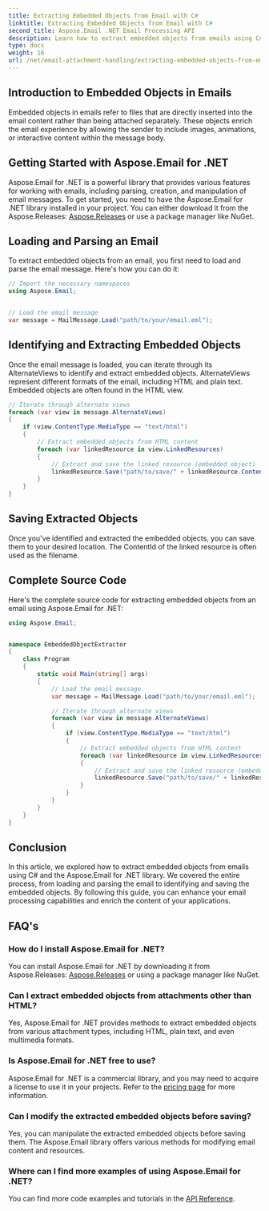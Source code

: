 ```yaml
---
title: Extracting Embedded Objects from Email with C#
linktitle: Extracting Embedded Objects from Email with C#
second_title: Aspose.Email .NET Email Processing API
description: Learn how to extract embedded objects from emails using C# and Aspose.Email for .NET. Step-by-step guide with code examples.
type: docs
weight: 16
url: /net/email-attachment-handling/extracting-embedded-objects-from-email-with-csharp/
---
```


## Introduction to Embedded Objects in Emails

Embedded objects in emails refer to files that are directly inserted into the email content rather than being attached separately. These objects enrich the email experience by allowing the sender to include images, animations, or interactive content within the message body.

## Getting Started with Aspose.Email for .NET

Aspose.Email for .NET is a powerful library that provides various features for working with emails, including parsing, creation, and manipulation of email messages. To get started, you need to have the Aspose.Email for .NET library installed in your project. You can either download it from the Aspose.Releases: [Aspose.Releases](https://releases.aspose.com/email/net/) or use a package manager like NuGet.

## Loading and Parsing an Email

To extract embedded objects from an email, you first need to load and parse the email message. Here's how you can do it:

```csharp
// Import the necessary namespaces
using Aspose.Email;


// Load the email message
var message = MailMessage.Load("path/to/your/email.eml");
```

## Identifying and Extracting Embedded Objects

Once the email message is loaded, you can iterate through its AlternateViews to identify and extract embedded objects. AlternateViews represent different formats of the email, including HTML and plain text. Embedded objects are often found in the HTML view.

```csharp
// Iterate through alternate views
foreach (var view in message.AlternateViews)
{
    if (view.ContentType.MediaType == "text/html")
    {
        // Extract embedded objects from HTML content
        foreach (var linkedResource in view.LinkedResources)
        {
            // Extract and save the linked resource (embedded object)
            linkedResource.Save("path/to/save/" + linkedResource.ContentId);
        }
    }
}
```

## Saving Extracted Objects

Once you've identified and extracted the embedded objects, you can save them to your desired location. The ContentId of the linked resource is often used as the filename.

## Complete Source Code

Here's the complete source code for extracting embedded objects from an email using Aspose.Email for .NET:

```csharp
using Aspose.Email;


namespace EmbeddedObjectExtractor
{
    class Program
    {
        static void Main(string[] args)
        {
            // Load the email message
            var message = MailMessage.Load("path/to/your/email.eml");

            // Iterate through alternate views
            foreach (var view in message.AlternateViews)
            {
                if (view.ContentType.MediaType == "text/html")
                {
                    // Extract embedded objects from HTML content
                    foreach (var linkedResource in view.LinkedResources)
                    {
                        // Extract and save the linked resource (embedded object)
                        linkedResource.Save("path/to/save/" + linkedResource.ContentId);
                    }
                }
            }
        }
    }
}
```

## Conclusion

In this article, we explored how to extract embedded objects from emails using C# and the Aspose.Email for .NET library. We covered the entire process, from loading and parsing the email to identifying and saving the embedded objects. By following this guide, you can enhance your email processing capabilities and enrich the content of your applications.

## FAQ's

### How do I install Aspose.Email for .NET?

You can install Aspose.Email for .NET by downloading it from Aspose.Releases: [Aspose.Releases](https://releases.aspose.com/email/net/) or using a package manager like NuGet. 

### Can I extract embedded objects from attachments other than HTML?

Yes, Aspose.Email for .NET provides methods to extract embedded objects from various attachment types, including HTML, plain text, and even multimedia formats.

### Is Aspose.Email for .NET free to use?

Aspose.Email for .NET is a commercial library, and you may need to acquire a license to use it in your projects. Refer to the [pricing page](https://purchase.aspose.com/pricing/email/net) for more information.

### Can I modify the extracted embedded objects before saving?

Yes, you can manipulate the extracted embedded objects before saving them. The Aspose.Email library offers various methods for modifying email content and resources.

### Where can I find more examples of using Aspose.Email for .NET?

You can find more code examples and tutorials in the [API Reference](https://reference.aspose.com/email/net/). 
